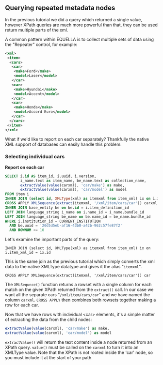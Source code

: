 ## Querying repeated metadata nodes

In the previous tutorial we did a query which returned a single value, however XPath queries are much more
powerful than that, they can be used return multiple parts of the xml.

A common pattern within EQUELLA is to collect multiple sets of data using the "Repeater"
control, for example:

```xml
<xml>
 <item>
  <cars>
   <car>
    <make>Ford</make>
    <model>Laser</model>
   </car>
   <car>
    <make>Hyundai</make>
    <model>Accent</model>
   </car>
   <car>
    <make>Honda</make>
    <model>Accord Euro</model>
   </car>
  </cars>
 </item>
</xml>
```

What if we'd like to report on each car separately? Thankfully the native XML support of
databases can easily handle this problem.

### Selecting individual cars

**Report on each car**

```sql
SELECT i.id AS item_id, i.uuid, i.version,
       i_name.text as item_name, be_name.text as collection_name,
       extractValue(value(carxml), 'car/make') as make,
       extractValue(value(carxml), 'car/model') as model
FROM item i
INNER JOIN (select id, XMLType(xml) as itemxml from item_xml) ix on i.item_xml_id = ix.id
CROSS APPLY XMLSequence(extract(itemxml, '/xml/item/cars/car')) carxml
INNER JOIN base_entity be on be.id = i.item_definition_id
LEFT JOIN language_string i_name on i.name_id = i_name.bundle_id
LEFT JOIN language_string be_name on be.name_id = be_name.bundle_id
WHERE i.institution_id = CURRENT_INSTITUTION
  AND be.uuid = '20d5d5eb-af16-43b0-a42b-962c57fe87f2'
  AND ROWNUM <= 10
```

Let's examine the important parts of the query:

`INNER JOIN (select id, XMLType(xml) as itemxml from item_xml) ix on i.item_xml_id = ix.id`

This is the same join as the previous tutorial which simply converts the xml data to the native
XMLType datatype and gives it the alias "`itemxml`".

`CROSS APPLY XMLSequence(extract(itemxml, '/xml/item/cars/car')) car`

The `XMLSequnce()` function returns a rowset with a single column for each match on the
given XPath returned from the `extract()` call. In our case we want all the separate cars
"`/xml/item/cars/car`" and we have named the column `carxml`.
`CROSS APPLY` then combines both rowsets together making a row for each car.

Now that we have rows with individual &lt;car&gt; elements, it's a simple matter of
extracting the data from the child nodes:

```sql
extractValue(value(carxml), 'car/make') as make,
extractValue(value(carxml), 'car/model') as model
```

`extractValue()` will return the text content inside a node returned from an XPath query.
`value()` must be called on the `carxml` to turn it into an XMLType value. Note that the
XPath is not rooted inside the 'car' node, so you must include it at the start of your path.
